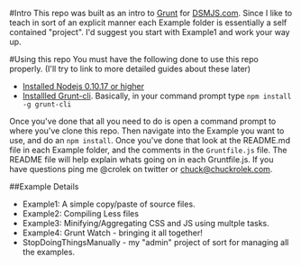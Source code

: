 #Intro
This repo was built as an intro to [Grunt](http://gruntjs.com/) for [DSMJS.com](dsmjs.com). Since I like to teach in sort of an explicit manner each Example folder is essentially a self contained "project". I'd suggest you start with Example1 and work your way up.

#Using this repo
You must have the following done to use this repo properly. (I'll try to link to more detailed guides about these later)
* [Installed Nodejs 0.10.17 or higher](http://nodejs.org/)
* [Installled Grunt-cli](http://gruntjs.com/getting-started). Basically, in your command prompt type `npm install -g grunt-cli`

Once you've done that all you need to do is open a command prompt to where you've clone this repo. Then navigate into the Example you want to use, and do an `npm install`. Once you've done that look at the README.md file in each Example folder, and the comments in the `Gruntfile.js` file. The README file will help explain whats going on in each Gruntfile.js. If you have questions ping me @crolek on twitter or chuck@chuckrolek.com.


##Example Details
* Example1: A simple copy/paste of source files.
* Example2: Compiling Less files
* Example3: Minifying/Aggregating CSS and JS using multple tasks.
* Example4: Grunt Watch - bringing it all together!
* StopDoingThingsManually - my "admin" project of sort for managing all the examples.